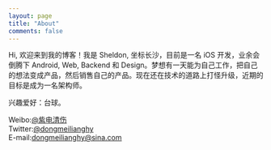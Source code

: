 ```yaml
---
layout: page  
title: "About"  
comments: false  
---
```


Hi, 欢迎来到我的博客！我是 Sheldon, 坐标长沙，目前是一名 iOS 开发，业余会倒腾下 Android, Web, Backend 和 Design。梦想有一天能为自己工作，把自己的想法变成产品，然后销售自己的产品。现在还在技术的道路上打怪升级，近期的目标是成为一名架构师。   

兴趣爱好：台球。   

Weibo:[@紫电清伤](http://weibo.com/u/1252970912)    
Twitter:[@dongmeilianghy](https://twitter.com/dongmeilianghy)    
E-mail:dongmeilianghy@sina.com
